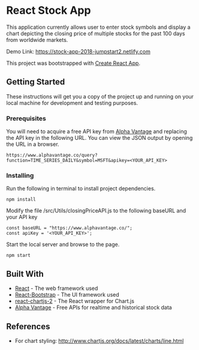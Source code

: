 # React Stock App

This application currently allows user to enter stock symbols and display a chart depicting the closing price of multiple stocks for the past 100 days from worldwide markets.

Demo Link: https://stock-app-2018-jumpstart2.netlify.com

This project was bootstrapped with [Create React App](https://github.com/facebookincubator/create-react-app).

## Getting Started

These instructions will get you a copy of the project up and running on your local machine for development and testing purposes.

### Prerequisites

You will need to acquire a free API key from [Alpha Vantage](https://www.alphavantage.co/) and replacing the API key in the following URL.
You can view the JSON output by opening the URL in a browser.

```
https://www.alphavantage.co/query?function=TIME_SERIES_DAILY&symbol=MSFT&apikey=<YOUR_API_KEY>
```

### Installing

Run the following in terminal to install project dependencies.

```
npm install
```

Modify the file /src/Utils/closingPriceAPI.js to the following baseURL and your API key

```
const baseURL = "https://www.alphavantage.co/";
const apiKey = '<YOUR_API_KEY>';
```

Start the local server and browse to the page.

```
npm start
```

## Built With

- [React](https://reactjs.org) - The web framework used
- [React-Bootstrap](https://react-bootstrap.github.io/) - The UI framework used
- [react-chartjs-2](https://github.com/jerairrest/react-chartjs-2) - The React wrapper for Chart.js
- [Alpha Vantage](https://www.alphavantage.co/) - Free APIs for realtime and historical stock data

## References

- For chart styling: http://www.chartjs.org/docs/latest/charts/line.html
